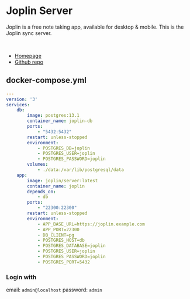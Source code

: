 # Joplin Server
Joplin is a free note taking app, available for desktop & mobile.
This is the Joplin sync server.

<br>

- [Homepage](https://joplinapp.org)
- [Github repo](https://github.com/laurent22/joplin/blob/dev/packages/server/README.md)

## docker-compose.yml
```yml
---
version: '3'
services:
    db:
        image: postgres:13.1
        container_name: joplin-db
        ports:
            - "5432:5432"
        restart: unless-stopped
        environment:
            - POSTGRES_DB=joplin
            - POSTGRES_USER=joplin
			- POSTGRES_PASSWORD=joplin
        volumes:
		    - ./data:/var/lib/postgresql/data
    app:
        image: joplin/server:latest
        container_name: joplin
        depends_on:
            - db
        ports:
            - "22300:22300"
        restart: unless-stopped
        environment:
            - APP_BASE_URL=https://joplin.example.com
            - APP_PORT=22300
            - DB_CLIENT=pg
            - POSTGRES_HOST=db
            - POSTGRES_DATABASE=joplin
            - POSTGRES_USER=joplin
            - POSTGRES_PASSWORD=joplin
            - POSTGRES_PORT=5432

```

### Login with
email: `admin@localhost`
password: `admin`
